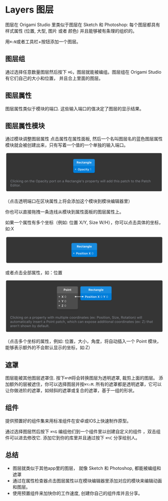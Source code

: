 # Layers 图层

图层在 Origami Studio 里类似于图层在 Sketch 和 Photoshop: 每个图层都具有样式属性 \(位置, 大型, 图片 或者 颜色\) 并且能够被有条理的组织的。

用`⌘⇧N`或者工具栏+按钮添加一个图层。

## 图层组

通过选择任意数量图层然后按下 `⌘G`，图层就能被编组。图层组在 Origami Studio 有它们自己的大小和位置， 并且合上里面的图层。

## 图层属性

图层属性类似于模块的端口. 这些输入端口的值决定了图层的显示结果。

## 图层属性模块

通过模块调整图层属性 点击属性在属性面板, 然后一个名叫图层名的蓝色图层属性模块就会被创建出来，只有写着一个值的一个单独的输入端口。

![](/assets/6.png)

（点击透明端口在区块属性上将会添加这个模块到模块编辑器里）

你也可以直接拖拽一条连线从模块到属性面板的图层属性上。

如果一个属性有多个坐标（例如: 位置 X\/Y, Size W\/H），你可以点击具体的坐标，如:X

![](/assets/7.png)

或者点击全部属性，如：位置

![](/assets/8.png)

（点击多个坐标的属性，例如: 位置，大小，角度，将自动插入一个 Point 模块，能够表示额外的不会默认显示的坐标，如:Z）

## 遮罩

图层能被其他图层遮罩住. 按下`⌘⌥M`将会转换图层为透明遮罩, 裁剪上面的图层。 添加额外的层被遮住，你可以选择图层并按`⌘⌥⇧M`.  所有的遮罩都是透明遮罩，它可以让你做进阶的遮罩，如倾斜的遮罩或复合的遮罩，基于一组的形状。

## 组件

提供预置好的组件集来用标准组件在安卓或IOS上快速制作原型。

通过选择图层然后按下 `⌘⌥G` 编组他们到一个组件里以创建自定义的组件 ，双击组件可以进去修改它. 添加它到你的库里并且通过按下 `⌘⌥C` 分享给别人。

## 总结

* 图层就类似于其他app里的图层， 就像 Sketch 和 Photoshop,  都能被编组和遮罩
* 通过在属性检查器点击图层属性以在模块编辑器里添加对应的模块来编辑动画和图层。
* 使用预置组件来加快你的工作速度, 创建你自己的组件库并且分享。

